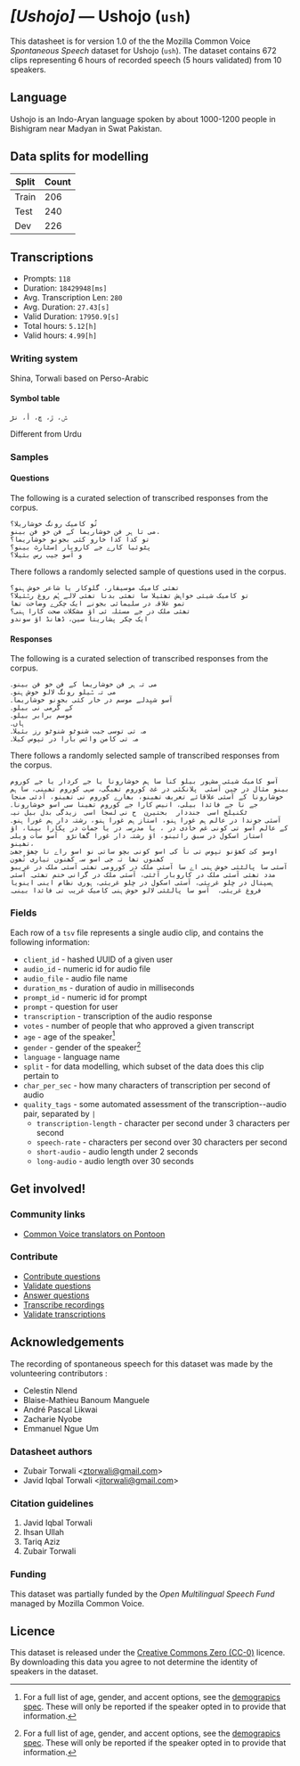 # *[Ushojo]* &mdash; Ushojo (`ush`)
This datasheet is for version 1.0 of the the Mozilla Common Voice *Spontaneous Speech* dataset 
for Ushojo (`ush`). The dataset contains 672 clips representing 6 hours of recorded
speech (5 hours validated) from 10 speakers.

## Language
Ushojo is an Indo-Aryan language spoken by about 1000-1200 people in Bishigram near Madyan in Swat Pakistan.
<!-- {{LANGUAGE_DESCRIPTION}} -->
<!-- Provide a brief (1-2 paragraph) description of your language -->

<!--[Not provided]
## Demographic information
The dataset includes the following distribution of age and gender.
[Not provided]-->
<!-- You can get a lot of the information in this section from https://analyzer.cv-toolbox.web.tr/browse -->

<!--[Not provided]
### Gender
Self-declared gender information, frequency refers to the number of clips annotated with this gender.
[Not provided]-->
<!-- {{GENDER_TABLE}} -->
<!-- @ AUTOMATICALLY GENERATED @ -->
<!-- | Gender | Frequency |
|--------|-----------|
| male, masculine | ? |
| undeclared | ? |
| female, feminine | ? | -->

<!--[Not provided]
### Age
Self-declared age information, frequency refers to the number of clips annotated with this age band.
[Not provided]-->
<!-- {{AGE_TABLE}} -->
<!-- @ AUTOMATICALLY GENERATED @ -->
<!-- | Age band | Frequency |
|----------|-----------|
| teens | ? |
| twenties | ? |
| thirties | ? |
| fourties | ? |
| fifties | ? |
   ...if other age ranges are present in your data, add rows... -->
   
## Data splits for modelling
 | Split | Count |
|-|-|
| Train | 206 |
| Test | 240 |
| Dev | 226 |
<!-- @ AUTOMATICALLY GENERATED @ -->

## Transcriptions
* Prompts: `118`
* Duration: `18429948[ms]`
* Avg. Transcription Len: `280`
* Avg. Duration: `27.43[s]`
* Valid Duration: `17950.9[s]`
* Total hours: `5.12[h]`
* Valid hours: `4.99[h]`
<!-- {{TRANSCRIPTIONS_DESCRIPTION}} -->
<!-- A description of the transcription system used -->

### Writing system
Shina, Torwali based on Perso-Arabic
<!-- {{WRITING_SYSTEM_DESCRIPTION}} -->
<!-- @ OPTIONAL @ -->
<!-- A description of the writing system (or writing systems) used in the text corpus -->

#### Symbol table
```ݜ، ڙ، ڇ، أ، نڑ ```

Different from Urdu
<!-- {{ALPHABET_TABLE}} -->
<!-- @ OPTIONAL @ -->
<!-- If the writing system is alphabetic, you can include the valid alphabet here -->

<!--[Not provided]
#### Extralinguistic tags
[Not provided]-->

### Samples

#### Questions
The following is a curated selection of transcribed responses from the corpus.
```
تُو کامیک رونگ خوشاریلا؟
می تا ہر فن خوشاریما کے فن خو فن بینو.
تو کدا کدا خارو کئی بجونو خوشاریما؟
پٹوئیا کارے جے کاروبار اِسٹارٹ بینو؟
و آسو جیب رس بئیلا؟
```

There follows a randomly selected sample of questions used in the corpus.

```
تھئی کامیک موسیقار، گلوکار یا شاعر خوش ہنو؟
تو کامیک شیئی خواہش تھئیلا سا تھئی بدنا تھئی لالے ہُم روغ رݜئیلا؟
تمو علاقہ در سلیمائی بجونے ایک چکرے وضاحت تھا
تھئی ملک در جے مسئلہ ئی اؤ مشکلات صحت کارا ہنی؟
ایک چکر پشاریتا سین، ڈھانڈ اؤ سوندو
```
<!-- {{QUESTIONS_SAMPLE}} -->

#### Responses
The following is a curated selection of transcribed responses from the corpus.
```
می تہ ہر فن خوشاریما کے فن خو فن بینو۔
می تہ ݜیلو رونگ لالو خوش ہنو۔
آسو شیِدلے موسم در خار کئی بجونو خوشاریما۔
کے گرمی نی بیلو۔
موسم برابر بیلو۔
ہاں۔
مہ تی توسی جیب شنوٹو شنوٹو رز بئیلا۔
مہ تی کامن وائس بارا در تپوس کیلا۔
```

There follows a randomly selected sample of transcribed responses from the corpus.
```
آسو کامیک شیئی مشہور بیلو کنأ سا ہم خوشارونا یا جے کردار یا جے کوروم بینو مثال در چین آسئی  پلانکئی در غٹ کوروم تھیگی، سہی کوروم تھینی، سا ہم خوشارونا کے آسئی علاقائے تعریف تھینو، بھارے کوروم نی تھینو، آدئی منجا جے نا جے فائدا بیلی، انیس کارا جے کوروم تھینا سی اسو خوشارونا۔ 
ٹکنیلج اسی  جنددار  بحتیرن  ح نی لسجا اسی  زیدگی بدل بیل نیہ
آسئی جوندا در عالم ہم غورا ہنو، استاز ہم غورا ہنو، رشتہ دار ہم غورا ہنو۔ کے عالم آسو تی کونی غم خادی در ، یا مدرسہ در یا جمات در پکارا بینا، اؤ استاز اسکول در سبق رائینو، اؤ رشتہ دار غورا گھانڑو  آسو سأت ویلی تھینو، 
اوسو کئ کھؤنو تپوس تی نأ کی اسو کونی بچو ساتی نو اسو راے نا چھؤ جھئ کھنوں تھا تہ جی اسو سہ کھنوں تیاری تُھون 
آسئی سا پالٹئی خوش ہنی اے سا آسئی ملک در کورومی تھئی آسئی ملک در غریبو مدد تھئی آسئی ملک در کاروبار آٹئی، آسئی ملک در گرانی ختم تھئی۔ آسئی ہسپتال در ڇلو غریئی، آسئی اسکول در ڇلو غریئی، ہوری نظام اینی اینویا فروغ غریئی،  آسو سا پالٹئی لالو خوش ہنی کامیک غریب تی فائدا بینی۔ 
```
<!-- {{TRANSCRIPTIONS_SAMPLE}} -->

<!--[Not provided]
### Recommended post-processing
[Not provided]-->
<!-- {{RECOMMENDED_POSTPROCESSING_DESCRIPTION}} -->
<!-- @ OPTIONAL @ -->
<!-- What should people do before they use the data, for example Unicode normalisation or normalisation of extralinguistic tags -->

### Fields
Each row of a `tsv` file represents a single audio clip, and contains the following information:

* `client_id` - hashed UUID of a given user
* `audio_id` - numeric id for audio file
* `audio_file` - audio file name
* `duration_ms` - duration of audio in milliseconds
* `prompt_id` - numeric id for prompt
* `prompt` - question for user
* `transcription` - transcription of the audio response
* `votes` - number of people that who approved a given transcript
* `age` - age of the speaker[^1]
* `gender` - gender of the speaker[^1]
* `language` - language name
* `split` - for data modelling, which subset of the data does this clip pertain to
* `char_per_sec` - how many characters of transcription per second of audio
* `quality_tags` - some automated assessment of the transcription--audio pair, separated by `|`
   * `transcription-length` - character per second under 3 characters per second
   * `speech-rate` - characters per second over 30 characters per second
   * `short-audio` - audio length under 2 seconds
   * `long-audio` - audio length over 30 seconds

#### 
[^1]: For a full list of age, gender, and accent options, see the
[demograpics
spec](https://github.com/common-voice/common-voice/blob/main/web/src/stores/demographics.ts). These
will only be reported if the speaker opted in to provide that
information.

## Get involved!

### Community links
* [Common Voice translators on Pontoon](https://pontoon.mozilla.org/ush/common-voice/contributors/)
<!-- {{COMMUNITY_LINKS_LIST}} -->
<!-- @ OPTIONAL @ -->
<!-- Links to community chats / fora -->

<!--[Not provided]
### Discussions
[Not provided]-->
<!-- {{DISCUSSION_LINKS_LIST}} -->
<!-- @ OPTIONAL @ -->
<!-- Any links to discussions, for example on Discourse or other fora or blogs can be included here -->

### Contribute
* [Contribute questions](https://commonvoice.mozilla.org/spontaneous-speech/beta/question)
* [Validate questions](https://commonvoice.mozilla.org/spontaneous-speech/beta/validate)
* [Answer questions](https://commonvoice.mozilla.org/spontaneous-speech/beta/prompts)
* [Transcribe recordings](https://commonvoice.mozilla.org/spontaneous-speech/beta/transcribe)
* [Validate transcriptions](https://commonvoice.mozilla.org/spontaneous-speech/beta/check-transcript)
<!-- {{CONTRIBUTE_LINKS_LIST}} -->
<!-- Here you can include links for how to contribute to the dataset -->

## Acknowledgements
The recording of spontaneous speech for this dataset was made by the volunteering contributors :
- Celestin Nlend
- Blaise-Mathieu Banoum Manguele
- André Pascal Likwai
- Zacharie Nyobe
- Emmanuel Ngue Um

### Datasheet authors
* Zubair Torwali &lt;ztorwali@gmail.com&gt; 
* Javid Iqbal Torwali &lt;jitorwali@gmail.com&gt;
<!-- {{DATASHEET_AUTHORS_LIST}} -->
<!-- A list in the format of: Your Name &lt;email@email.com&gt; -->

### Citation guidelines
1. Javid Iqbal Torwali 
2. Ihsan Ullah
3. Tariq Aziz
4. Zubair Torwali
<!-- {{CITATION_DESCRIPTION}} -->
<!-- @ OPTIONAL @ -->
<!-- If you published a paper and would like people to cite it, you can include the BiBTeX here -->

### Funding
This dataset was partially funded by the *Open Multilingual Speech Fund* managed by Mozilla Common Voice.
<!-- {{FUNDING_DESCRIPTION}} -->
<!-- @ OPTIONAL @ -->
<!-- If you received any funding, you can include the acknowledgement here -->

## Licence
This dataset is released under the [Creative Commons Zero (CC-0)](https://creativecommons.org/public-domain/cc0/) licence. By downloading this data
you agree to not determine the identity of speakers in the dataset.
